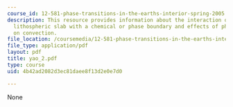 ```yaml
---
course_id: 12-581-phase-transitions-in-the-earths-interior-spring-2005
description: This resource provides information about the interaction of a subducting
  lithospheric slab with a chemical or phase boundary and effects of phase transitions
  on convection.
file_location: /coursemedia/12-581-phase-transitions-in-the-earths-interior-spring-2005/4b42ad2082d3ec81daee8f13d2e0e7d0_yao_2.pdf
file_type: application/pdf
layout: pdf
title: yao_2.pdf
type: course
uid: 4b42ad2082d3ec81daee8f13d2e0e7d0

---
```

None